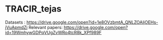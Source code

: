# TRACIR_tejas
Datasets : https://drive.google.com/open?id=1e8OVzbmtA_QNLZOAljOEHs-jVuApmdZi
Relevant papers: https://drive.google.com/open?id=19WmhywGDPqVUgZvWRo4tcR8k_XPf989F

